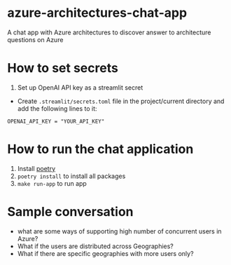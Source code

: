 # azure-architectures-chat-app
A chat app with Azure architectures to discover answer to architecture questions on Azure


# How to set secrets

1. Set up OpenAI API key as a streamlit secret
- Create `.streamlit/secrets.toml` file in the project/current directory and add the following lines to it:

`OPENAI_API_KEY = "YOUR_API_KEY"`

# How to run the chat application
1. Install [poetry](https://python-poetry.org/)
2. `poetry install` to install all packages
3. `make run-app` to run app


# Sample conversation
- what are some ways of supporting high number of concurrent users in Azure?
- What if the users are distributed across Geographies?
- What if there are specific geographies with more users only?